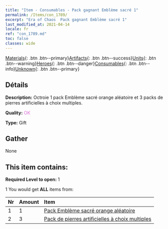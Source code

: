 ```yaml
---
title: "Item - Consumables - Pack gagnant Emblème sacré 1"
permalink: /Items/con_1789/
excerpt: "Era of Chaos  Pack gagnant Emblème sacré 1"
last_modified_at: 2021-04-14
locale: fr
ref: "con_1789.md"
toc: false
classes: wide
---
```

 [Materials](/fr/Items/){: .btn .btn--primary}[Artifacts](/fr/Items/Artifacts/){: .btn .btn--success}[Units](/fr/Items/Units/){: .btn .btn--warning}[Heroes](/fr/Items/Heroes/){: .btn .btn--danger}[Consumables](/fr/Items/Consumables/){: .btn .btn--info}[Unknown](/fr/Items/Unknown/){: .btn .btn--primary}

## Détails
 **Description:** Octroie 1 pack Emblème sacré orange aléatoire et 3 packs de pierres artificielles à choix multiples.

 **Quality:** <span style="color: #DA70D6">OK</span>

 **Type:** Gift

## Gather

  None

## This item contains:

 **Required Level to open:** 1

 1 You would get **ALL** items  from:

  | Nr | Amount |     Item    |
  |:---|:-------|:------------|
  | 1 | 1 | [Pack Emblème sacré orange aléatoire](/fr/Items/con_1794/) | 
  | 2 | 3 | [Pack de pierres artificielles à choix multiples](/fr/Items/con_1480/) | 
